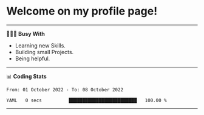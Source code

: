 # Welcome on my profile page!
<!-- print(("dralla"[::-1]+"s").capitalize()) -->

---
👨🏻‍💻 **Busy With**
* Learning new Skills.
* Building small Projects.
* Being helpful.

---
📊 **Coding Stats**
<!--START_SECTION:waka-->

```text
From: 01 October 2022 - To: 08 October 2022

YAML   0 secs          █████████████████████████   100.00 %
```

<!--END_SECTION:waka-->
---
